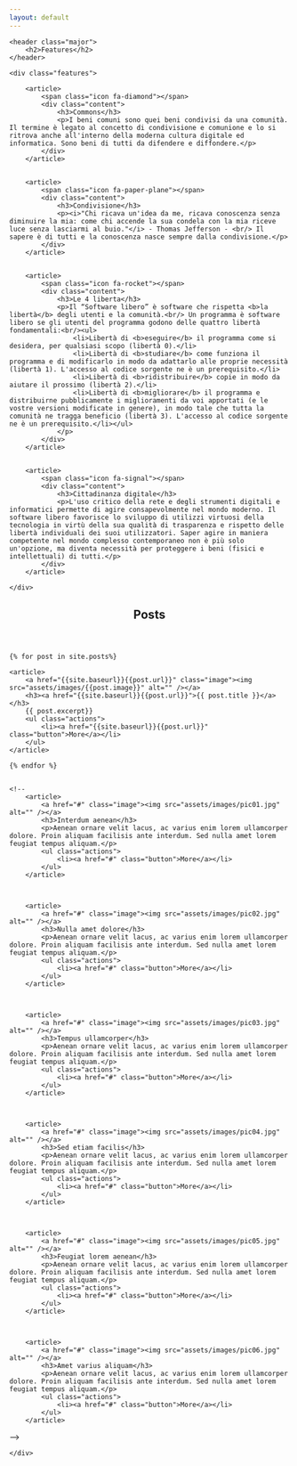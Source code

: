 ```yaml
---
layout: default
---
```


<!-- FEATURE Section-->
<section>

	<header class="major">
		<h2>Features</h2>
	</header>

	<div class="features">

		<article>
			<span class="icon fa-diamond"></span>
			<div class="content">
				<h3>Commons</h3>
				<p>I beni comuni sono quei beni condivisi da una comunità. Il termine è legato al concetto di condivisione e comunione e lo si ritrova anche all'interno della moderna cultura digitale ed informatica. Sono beni di tutti da difendere e diffondere.</p>
			</div>
		</article>


		<article>
			<span class="icon fa-paper-plane"></span>
			<div class="content">
				<h3>Condivisione</h3>
				<p><i>"Chi ricava un'idea da me, ricava conoscenza senza diminuire la mia: come chi accende la sua condela con la mia riceve luce senza lasciarmi al buio."</i> - Thomas Jefferson - <br/> Il sapere è di tutti e la conoscenza nasce sempre dalla condivisione.</p>
			</div>
		</article>


		<article>
			<span class="icon fa-rocket"></span>
			<div class="content">
				<h3>Le 4 liberta</h3>
				<p>Il “Software libero” è software che rispetta <b>la libertà</b> degli utenti e la comunità.<br/> Un programma è software libero se gli utenti del programma godono delle quattro libertà fondamentali:<br/><ul>
					<li>Libertà di <b>eseguire</b> il programma come si desidera, per qualsiasi scopo (libertà 0).</li>
					<li>Libertà di <b>studiare</b> come funziona il programma e di modificarlo in modo da adattarlo alle proprie necessità (libertà 1). L'accesso al codice sorgente ne è un prerequisito.</li>
					<li>Libertà di <b>ridistribuire</b> copie in modo da aiutare il prossimo (libertà 2).</li>
					<li>Libertà di <b>migliorare</b> il programma e distribuirne pubblicamente i miglioramenti da voi apportati (e le vostre versioni modificate in genere), in modo tale che tutta la comunità ne tragga beneficio (libertà 3). L'accesso al codice sorgente ne è un prerequisito.</li></ul>
				</p>
			</div>
		</article>


		<article>
			<span class="icon fa-signal"></span>
			<div class="content">
				<h3>Cittadinanza digitale</h3>
				<p>L'uso critico della rete e degli strumenti digitali e informatici permette di agire consapevolmente nel mondo moderno. Il software libero favorisce lo sviluppo di utilizzi virtuosi della tecnologia in virtù della sua qualità di trasparenza e rispetto delle libertà individuali dei suoi utilizzatori. Saper agire in maniera competente nel mondo complesso contemporaneo non è più solo un'opzione, ma diventa necessità per proteggere i beni (fisici e intellettuali) di tutti.</p>
			</div>
		</article>

	</div>
</section>




<!-- POSTS Section -->
<section>
	<header class="major">
		<h2>Posts</h2>
	</header>
	<div class="posts">

	{% for post in site.posts%}

	<article>
		<a href="{{site.baseurl}}{{post.url}}" class="image"><img src="assets/images/{{post.image}}" alt="" /></a>
		<h3><a href="{{site.baseurl}}{{post.url}}">{{ post.title }}</a></h3>
		{{ post.excerpt}}
		<ul class="actions">
			<li><a href="{{site.baseurl}}{{post.url}}" class="button">More</a></li>
		</ul>
	</article>

	{% endfor %}


	<!--
		<article>
			<a href="#" class="image"><img src="assets/images/pic01.jpg" alt="" /></a>
			<h3>Interdum aenean</h3>
			<p>Aenean ornare velit lacus, ac varius enim lorem ullamcorper dolore. Proin aliquam facilisis ante interdum. Sed nulla amet lorem feugiat tempus aliquam.</p>
			<ul class="actions">
				<li><a href="#" class="button">More</a></li>
			</ul>
		</article>



		<article>
			<a href="#" class="image"><img src="assets/images/pic02.jpg" alt="" /></a>
			<h3>Nulla amet dolore</h3>
			<p>Aenean ornare velit lacus, ac varius enim lorem ullamcorper dolore. Proin aliquam facilisis ante interdum. Sed nulla amet lorem feugiat tempus aliquam.</p>
			<ul class="actions">
				<li><a href="#" class="button">More</a></li>
			</ul>
		</article>



		<article>
			<a href="#" class="image"><img src="assets/images/pic03.jpg" alt="" /></a>
			<h3>Tempus ullamcorper</h3>
			<p>Aenean ornare velit lacus, ac varius enim lorem ullamcorper dolore. Proin aliquam facilisis ante interdum. Sed nulla amet lorem feugiat tempus aliquam.</p>
			<ul class="actions">
				<li><a href="#" class="button">More</a></li>
			</ul>
		</article>



		<article>
			<a href="#" class="image"><img src="assets/images/pic04.jpg" alt="" /></a>
			<h3>Sed etiam facilis</h3>
			<p>Aenean ornare velit lacus, ac varius enim lorem ullamcorper dolore. Proin aliquam facilisis ante interdum. Sed nulla amet lorem feugiat tempus aliquam.</p>
			<ul class="actions">
				<li><a href="#" class="button">More</a></li>
			</ul>
		</article>



		<article>
			<a href="#" class="image"><img src="assets/images/pic05.jpg" alt="" /></a>
			<h3>Feugiat lorem aenean</h3>
			<p>Aenean ornare velit lacus, ac varius enim lorem ullamcorper dolore. Proin aliquam facilisis ante interdum. Sed nulla amet lorem feugiat tempus aliquam.</p>
			<ul class="actions">
				<li><a href="#" class="button">More</a></li>
			</ul>
		</article>



		<article>
			<a href="#" class="image"><img src="assets/images/pic06.jpg" alt="" /></a>
			<h3>Amet varius aliquam</h3>
			<p>Aenean ornare velit lacus, ac varius enim lorem ullamcorper dolore. Proin aliquam facilisis ante interdum. Sed nulla amet lorem feugiat tempus aliquam.</p>
			<ul class="actions">
				<li><a href="#" class="button">More</a></li>
			</ul>
		</article>
-->


	</div>
</section>
